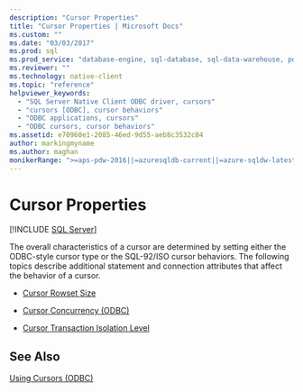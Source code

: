 ```yaml
---
description: "Cursor Properties"
title: "Cursor Properties | Microsoft Docs"
ms.custom: ""
ms.date: "03/03/2017"
ms.prod: sql
ms.prod_service: "database-engine, sql-database, sql-data-warehouse, pdw"
ms.reviewer: ""
ms.technology: native-client
ms.topic: "reference"
helpviewer_keywords: 
  - "SQL Server Native Client ODBC driver, cursors"
  - "cursors [ODBC], cursor behaviors"
  - "ODBC applications, cursors"
  - "ODBC cursors, cursor behaviors"
ms.assetid: e70960e1-2085-46ed-9d55-aeb8c3532c84
author: markingmyname
ms.author: maghan
monikerRange: ">=aps-pdw-2016||=azuresqldb-current||=azure-sqldw-latest||>=sql-server-2016||>=sql-server-linux-2017||=azuresqldb-mi-current"
---
```

# Cursor Properties
[!INCLUDE [SQL Server](../../../includes/applies-to-version/sql-asdb-asdbmi-asa-pdw.md)]

  The overall characteristics of a cursor are determined by setting either the ODBC-style cursor type or the SQL-92/ISO cursor behaviors. The following topics describe additional statement and connection attributes that affect the behavior of a cursor.  
  
-   [Cursor Rowset Size](../../../relational-databases/native-client-odbc-cursors/properties/cursor-rowset-size.md)  
  
-   [Cursor Concurrency &#40;ODBC&#41;](../../../relational-databases/native-client-odbc-cursors/properties/cursor-concurrency-odbc.md)  
  
-   [Cursor Transaction Isolation Level](../../../relational-databases/native-client-odbc-cursors/properties/cursor-transaction-isolation-level.md)  
  
## See Also  
 [Using Cursors &#40;ODBC&#41;](../../../relational-databases/native-client-odbc-cursors/using-cursors-odbc.md)  
  
  
